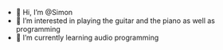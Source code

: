 - 👋 Hi, I’m @Simon
- 👀 I’m interested in playing the guitar and the piano as well as programming 
- 🌱 I’m currently learning audio programming


<!---
SimonN93/SimonN93 is a ✨ special ✨ repository because its `README.md` (this file) appears on your GitHub profile.
You can click the Preview link to take a look at your changes.
--->
